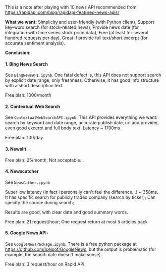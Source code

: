 This is a note after playing with 10 news API recommended from https://rapidapi.com/blog/rapidapi-featured-news-apis/

**What we want:** Simplicity and user-friendly (with Python client), Support key-word search (for stock-related news), Provide news date (for integration with time series stock price data), Free (at least for several hundred requests per day), Great if provide full text/short excerpt (for accurate sentiment analysis).

**Conclusion:**

#### 1. Bing News Search
See `BingNewsAPI.ipynb`. One fatal defect is, this API does not support search by explicit date range, only freshness. Otherwise, it has good info structure with a short description text. 

Free plan: 1000/month

#### 2. Contextual Web Search
See `ContextualWebSearchAPI.ipynb`. This API provides everything we want: search by keyword and date range, accurate publish date, url and provider, even good excerpt and full body text.  Latency ~ 1700ms

Free plan: 100/day

#### 3. Newslit

Free plan: 25/month; Not acceptable...

#### 4. Newscatcher
See `NewsCather.ipynb`  

Super low latency (In fact I personally can't feel the difference...) ~ 358ms. It has specific search for publicly traded company (search by ticker); Can specify the source during search;  

Results are good, with clear date and good summary words.

Free plan: 21 request/hour; One request return at most 5 articles back

#### 5. Google News API: 
See `GoogleNewsPackage.ipynb`. There is a free python package at https://github.com/Iceloof/GoogleNews, but the output is problematic (for example, the search date doesn't make sense).

Free plan: 3 request/hour on Rapid API. 



